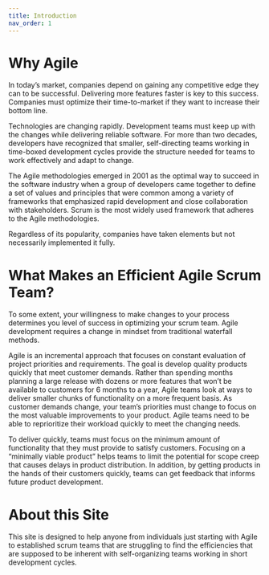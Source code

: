 ```yaml
---
title: Introduction
nav_order: 1
---
```


# Why Agile

In today’s market, companies depend on gaining any competitive edge they can to be successful. Delivering more features faster is key to this success. Companies must optimize their time-to-market if they want to increase their bottom line.

Technologies are changing rapidly. Development teams must keep up with the changes while delivering reliable software. For more than two decades, developers have recognized that smaller, self-directing teams working in time-boxed development cycles provide the structure needed for teams to work effectively and adapt to change.

The Agile methodologies emerged in 2001 as the optimal way to succeed in the software industry when a group of developers came together to define a set of values and principles that were common among a variety of frameworks that emphasized rapid development and close collaboration with stakeholders. Scrum is the most widely used framework that adheres to the Agile methodologies. 

Regardless of its popularity, companies have taken elements but not necessarily implemented it fully.

# What Makes an Efficient Agile Scrum Team?

To some extent, your willingness to make changes to your process determines you level of success in optimizing your scrum team. Agile development requires a change in mindset from traditional waterfall methods. 

Agile is an incremental approach that focuses on constant evaluation of project priorities and requirements. The goal is develop quality products quickly that meet customer demands. Rather than spending months planning a large release with dozens or more features that won’t be available to customers for 6 months to a year, Agile teams look at ways to deliver smaller chunks of functionality on a more frequent basis. As customer demands change, your team’s priorities must change to focus on the most valuable improvements to your product. Agile teams need to be able to reprioritize their workload quickly to meet the changing needs. 

To deliver quickly, teams must focus on the minimum amount of functionality that they must provide to satisfy customers. Focusing on a “minimally viable product” helps teams to limit the potential for scope creep that causes delays in product distribution. In addition, by getting products in the hands of their customers quickly, teams can get feedback that informs future product development. 

# About this Site

This site is designed to help anyone from individuals just starting with Agile to established scrum teams that are struggling to find the efficiencies that are supposed to be inherent with self-organizing teams working in short development cycles. 


